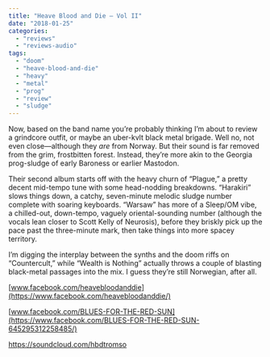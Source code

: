 ```yaml
---
title: "Heave Blood and Die – Vol II"
date: "2018-01-25"
categories: 
  - "reviews"
  - "reviews-audio"
tags: 
  - "doom"
  - "heave-blood-and-die"
  - "heavy"
  - "metal"
  - "prog"
  - "review"
  - "sludge"
---
```


Now, based on the band name you’re probably thinking I’m about to review a grindcore outfit, or maybe an uber-kvlt black metal brigade. Well no, not even close—although they _are_ from Norway. But their sound is far removed from the grim, frostbitten forest. Instead, they’re more akin to the Georgia prog-sludge of early Baroness or earlier Mastodon.

Their second album starts off with the heavy churn of “Plague,” a pretty decent mid-tempo tune with some head-nodding breakdowns. “Harakiri” slows things down, a catchy, seven-minute melodic sludge number complete with soaring keyboards. “Warsaw” has more of a Sleep/OM vibe, a chilled-out, down-tempo, vaguely oriental-sounding number (although the vocals lean closer to Scott Kelly of Neurosis), before they briskly pick up the pace past the three-minute mark, then take things into more spacey territory.

I’m digging the interplay between the synths and the doom riffs on “Countercult,” while “Wealth is Nothing” actually throws a couple of blasting black-metal passages into the mix. I guess they’re still Norwegian, after all.

[www.facebook.com/heavebloodanddie](https://www.facebook.com/heavebloodanddie/)

[www.facebook.com/BLUES-FOR-THE-RED-SUN](https://www.facebook.com/BLUES-FOR-THE-RED-SUN-645295312258485/)

https://soundcloud.com/hbdtromso
